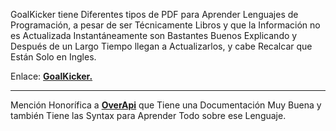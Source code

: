 GoalKicker tiene Diferentes tipos de PDF para Aprender Lenguajes de Programación, a pesar de ser Técnicamente Libros y que la Información no es Actualizada Instantáneamente son Bastantes Buenos Explicando y Después de un Largo Tiempo llegan a Actualizarlos, y cabe Recalcar que Están Solo en Ingles.

Enlace: [**GoalKicker.**](https://goalkicker.com)

---

Mención Honorífica a [**OverApi**](https://overapi.com) que Tiene una Documentación Muy Buena y también Tiene las Syntax para Aprender Todo sobre ese Lenguaje.